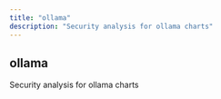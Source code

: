 ```yaml
---
title: "ollama"
description: "Security analysis for ollama charts"
---
```


## ollama

Security analysis for ollama charts
